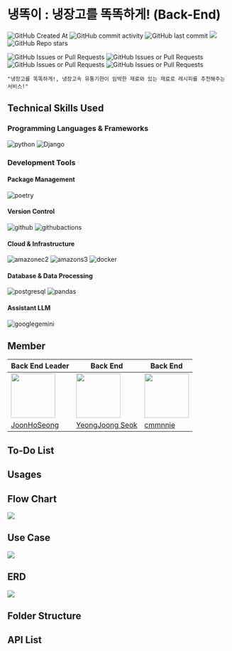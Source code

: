 # 냉똑이 : 냉장고를 똑똑하게! (Back-End)
![GitHub Created At](https://img.shields.io/github/created-at/OZ-Coding-School/oz_03_main-002-BE)
![GitHub commit activity](https://img.shields.io/github/commit-activity/t/OZ-Coding-School/oz_03_main-002-BE)
![GitHub last commit](https://img.shields.io/github/last-commit/OZ-Coding-School/oz_03_main-002-BE)
<a href="https://hits.seeyoufarm.com"><img src="https://hits.seeyoufarm.com/api/count/incr/badge.svg?url=https://github.com/OZ-Coding-School/oz_03_main-002-BE&count_bg=%23D2F3FF&title_bg=%235EEAFF&icon=&icon_color=%23E7E7E7&title=Hits&edge_flat=false"/></a>
![GitHub Repo stars](https://img.shields.io/github/stars/OZ-Coding-School/oz_03_main-002-BE)


![GitHub Issues or Pull Requests](https://img.shields.io/github/issues/OZ-Coding-School/oz_03_main-002-BE)
![GitHub Issues or Pull Requests](https://img.shields.io/github/issues-closed/OZ-Coding-School/oz_03_main-002-BE)
![GitHub Issues or Pull Requests](https://img.shields.io/github/issues-pr/OZ-Coding-School/oz_03_main-002-BE)
![GitHub Issues or Pull Requests](https://img.shields.io/github/issues-pr-closed/OZ-Coding-School/oz_03_main-002-BE)

```
"냉장고를 똑똑하게!, 냉장고속 유통기한이 임박한 재료와 있는 재료로 레시피를 추천해주는 서비스!"
```

## Technical Skills Used
### Programming Languages & Frameworks
![python](https://img.shields.io/badge/python-1D9FD7?style=for-the-badge&logo=python&logoColor=white)
![Django](https://img.shields.io/badge/django-%23092E20.svg?style=for-the-badge&logo=django&logoColor=white)

### Development Tools
#### Package Management
![poetry](https://img.shields.io/badge/poetry-%2360A5FA.svg?style=for-the-badge&logo=poetry&logoColor=white)
#### Version Control
![github](https://img.shields.io/badge/github-%23181717.svg?style=for-the-badge&logo=github&logoColor=white)
![githubactions](https://img.shields.io/badge/githubactions-%232088FF.svg?style=for-the-badge&logo=githubactions&logoColor=white)
#### Cloud & Infrastructure
![amazonec2](https://img.shields.io/badge/amazonec2-%23FF9900.svg?style=for-the-badge&logo=amazonec2&logoColor=white)
![amazons3](https://img.shields.io/badge/amazons3-%23569A31.svg?style=for-the-badge&logo=amazons3&logoColor=white)
![docker](https://img.shields.io/badge/docker-%232496ED.svg?style=for-the-badge&logo=docker&logoColor=white)

#### Database & Data Processing
![postgresql](https://img.shields.io/badge/postgresql-%234169E1.svg?style=for-the-badge&logo=postgresql&logoColor=white)
![pandas](https://img.shields.io/badge/pandas-%23150458.svg?style=for-the-badge&logo=pandas&logoColor=white)

#### Assistant LLM
![googlegemini](https://img.shields.io/badge/googlegemini-%238E75B2.svg?style=for-the-badge&logo=googlegemini&logoColor=white)


## Member
|Back End Leader|Back End|Back End|
|-----|-----|-----|
|[<img src="https://avatars.githubusercontent.com/u/87454608?v=4" width="100">](https://github.com/JoonHoSeong)|[<img src="https://avatars.githubusercontent.com/u/164370715?v=4" width="100">](https://github.com/Moon-Nights)|[<img src="https://avatars.githubusercontent.com/u/144230243?v=4" width="100">](https://github.com/cmmnnie)|
|[JoonHoSeong](https://github.com/JoonHoSeong)|[YeongJoong Seok](https://github.com/Moon-Nights)|[cmmnnie](https://github.com/cmmnnie)|

## To-Do List

## Usages

## Flow Chart
<img src='https://github.com/OZ-Coding-School/oz_03_main-002-BE/tree/feature/django-model-setting/images/flowchart.png'>

## Use Case
<img src='https://github.com/OZ-Coding-School/oz_03_main-002-BE/tree/feature/django-model-setting/images/UseCase.png'>

## ERD
<img src='https://github.com/OZ-Coding-School/oz_03_main-002-BE/tree/feature/django-model-setting/images/ERD.png'>

## Folder Structure

## API List
